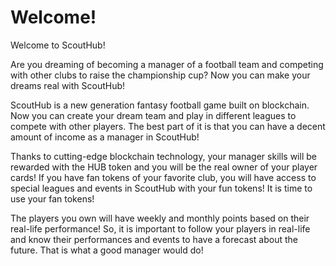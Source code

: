 # Welcome!

Welcome to ScoutHub!&#x20;

Are you dreaming of becoming a manager of a football team and competing with other clubs to raise the championship cup? Now you can make your dreams real with ScoutHub!&#x20;

ScoutHub is a new generation fantasy football game built on blockchain. Now you can create your dream team and play in different leagues to compete with other players. The best part of it is that you can have a decent amount of income as a manager in ScoutHub!

Thanks to cutting-edge blockchain technology, your manager skills will be rewarded with the HUB token and you will be the real owner of your player cards! If you have fan tokens of your favorite club, you will have access to special leagues and events in ScoutHub with your fun tokens! It is time to use your fan tokens!

The players you own will have weekly and monthly points based on their real-life performance! So, it is important to follow your players in real-life and know their performances and events to have a forecast about the future. That is what a good manager would do!&#x20;
